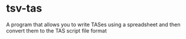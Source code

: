 # tsv-tas
A program that allows you to write TASes using a spreadsheet and then convert them to the TAS script file format
